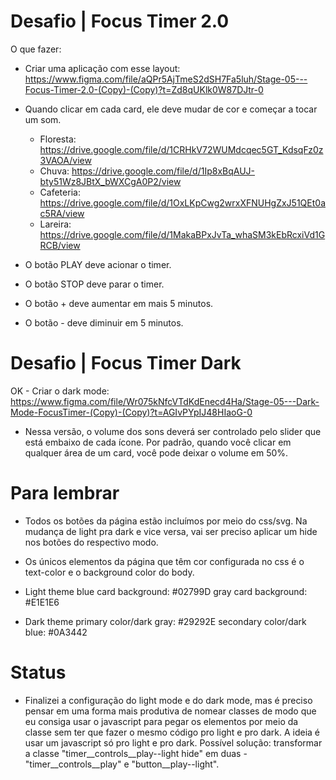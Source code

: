 # Desafio | Focus Timer 2.0

O que fazer:

- Criar uma aplicação com esse layout: https://www.figma.com/file/aQPr5AjTmeS2dSH7Fa5luh/Stage-05---Focus-Timer-2.0-(Copy)-(Copy)?t=Zd8qUKlk0W87DJtr-0

- Quando clicar em cada card, ele deve mudar de cor e começar a tocar um som.

  - Floresta: https://drive.google.com/file/d/1CRHkV72WUMdcqec5GT_KdsqFz0z3VAOA/view
  - Chuva: https://drive.google.com/file/d/1Ip8xBqAUJ-bty51Wz8JBtX_bWXCgA0P2/view
  - Cafeteria: https://drive.google.com/file/d/1OxLKpCwg2wrxXFNUHgZxJ51QEt0ac5RA/view
  - Lareira: https://drive.google.com/file/d/1MakaBPxJvTa_whaSM3kEbRcxiVd1GRCB/view

- O botão PLAY deve acionar o timer.
- O botão STOP deve parar o timer.
- O botão + deve aumentar em mais 5 minutos.
- O botão - deve diminuir em 5 minutos.

# Desafio | Focus Timer Dark

OK - Criar o dark mode: https://www.figma.com/file/Wr075kNfcVTdKdEnecd4Ha/Stage-05---Dark-Mode-FocusTimer-(Copy)-(Copy)?t=AGIvPYpIJ48HIaoG-0
- Nessa versão, o volume dos sons deverá ser controlado pelo slider que está embaixo de cada ícone. Por padrão, quando você clicar em qualquer área de um card, você pode deixar o volume em 50%.

# Para lembrar 

- Todos os botões da página estão incluímos por meio do css/svg. Na mudança de light pra dark e vice versa, vai ser preciso aplicar um hide nos botões do respectivo modo.

- Os únicos elementos da página que têm cor configurada no css é o text-color e o background color do body.

- Light theme
blue card background: #02799D
gray card background: #E1E1E6

- Dark theme
primary color/dark gray: #29292E
secondary color/dark blue: #0A3442

# Status

- Finalizei a configuração do light mode e do dark mode, mas é preciso pensar em uma forma mais produtiva de nomear classes de modo que eu consiga usar o javascript para pegar os elementos por meio da classe sem ter que fazer o mesmo código pro light e pro dark. A ideia é usar um javascript só pro light e pro dark. Possível solução: transformar a classe "timer__controls__play--light hide" em duas - "timer__controls__play" e "button__play--light".